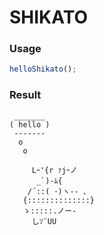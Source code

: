 
SHIKATO
===

### Usage

```js
helloShikato();
```

### Result

```
 _______
( hello )
 -------
  o
   o

     Lｰ'{r ｧjｰノ
      _`)-ﾑ{
    /´::( ･)ヽ-- ､
   {::::::::::::::}
   ゝ:::::.ノー-
     しｿ¨UU
```
    